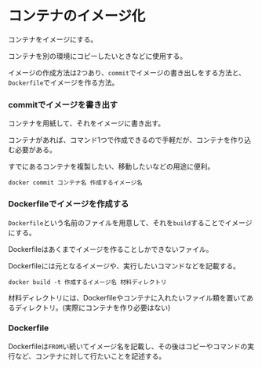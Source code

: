 # コンテナのイメージ化

コンテナをイメージにする。

コンテナを別の環境にコピーしたいときなどに使用する。

イメージの作成方法は2つあり、`commit`でイメージの書き出しをする方法と、`Dockerfile`でイメージを作る方法。

### commitでイメージを書き出す

コンテナを用紙して、それをイメージに書き出す。

コンテナがあれば、コマンド1つで作成できるので手軽だが、コンテナを作り込む必要がある。

すでにあるコンテナを複製したい、移動したいなどの用途に便利。

```
docker commit コンテナ名 作成するイメージ名
```

### Dockerfileでイメージを作成する

`Dockerfile`という名前のファイルを用意して、それを`build`することでイメージにする。

Dockerfileはあくまでイメージを作ることしかできないファイル。

Dockerfileには元となるイメージや、実行したいコマンドなどを記載する。

```
docker build -t 作成するイメージ名 材料ディレクトリ
```

材料ディレクトリには、Dockerfileやコンテナに入れたいファイル類を置いてあるディレクトリ。(実際にコンテナを作り必要はない)

### Dockerfile

Dockerfileは`FROM`い続いてイメージ名を記載し、その後はコピーやコマンドの実行など、コンテナに対して行たいことを記述する。

